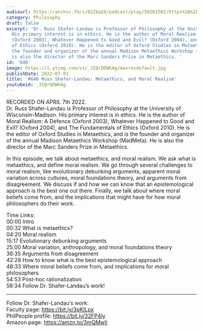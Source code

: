 ```yaml
---
audiourl: https://anchor.fm/s/822ba20/podcast/play/50261502/https%3A%2F%2Fd3ctxlq1ktw2nl.cloudfront.net%2Fstaging%2F2022-3-7%2F0bbf84dd-e194-0de8-51ec-dd15ae803ca4.m4a
category: Philosophy
draft: false
excerpt: 'Dr. Russ Shafer-Landau is Professor of Philosophy at the University of Wisconsin-Madison.
  His primary interest is in ethics. He is the author of Moral Realism: A Defence
  (Oxford 2003), Whatever Happened to Good and Evil? (Oxford 2004), and The Fundamentals
  of Ethics (Oxford 2010). He is the editor of Oxford Studies in Metaethics, and is
  the founder and organizer of the annual Madison Metaethics Workshop (MadMeta). He
  is also the director of the Marc Sanders Prize in Metaethics. '
id: '646'
image: https://i.ytimg.com/vi/_JIQrDDWkAg/maxresdefault.jpg
publishDate: 2022-07-01
title: '#646 Russ Shafer-Landau: Metaethics, and Moral Realism'
youtubeid: _JIQrDDWkAg
---
```

<div class="timelinks">

RECORDED ON APRIL 7th 2022.  
Dr. Russ Shafer-Landau is Professor of Philosophy at the University of Wisconsin-Madison. His primary interest is in ethics. He is the author of Moral Realism: A Defence (Oxford 2003), Whatever Happened to Good and Evil? (Oxford 2004), and The Fundamentals of Ethics (Oxford 2010). He is the editor of Oxford Studies in Metaethics, and is the founder and organizer of the annual Madison Metaethics Workshop (MadMeta). He is also the director of the Marc Sanders Prize in Metaethics. 

In this episode, we talk about metaethics, and moral realism. We ask what is metaethics, and define moral realism. We go through several challenges to moral realism, like evolutionary debunking arguments, apparent moral variation across cultures, moral foundations theory, and arguments from disagreement. We discuss if and how we can know that an epistemological approach is the best one out there. Finally, we talk about where moral beliefs come from, and the implications that might have for how moral philosophers do their work.

Time Links:  
<time>00:00</time> Intro  
<time>00:32</time> What is metaethics?  
<time>04:20</time> Moral realism  
<time>15:17</time> Evolutionary debunking arguments  
<time>25:00</time> Moral variation, anthropology, and moral foundations theory  
<time>36:35</time> Arguments from disagreement  
<time>42:28</time> How to know what is the best epistemological approach  
<time>48:33</time> Where moral beliefs come from, and implications for moral philosophers  
<time>54:53</time> Post-hoc rationalization  
<time>58:34</time> Follow Dr. Shafer-Landau’s work!

---

Follow Dr. Shafer-Landau’s work:  
Faculty page: https://bit.ly/3pKILpx  
PhilPeople profile: https://bit.ly/32FP4ly  
Amazon page: https://amzn.to/3mQMwIi
</div>

